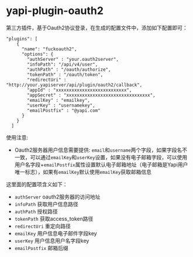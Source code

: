 # yapi-plugin-oauth2 

第三方插件，基于Oauth2协议登录，在生成的配置文件中，添加如下配置即可：

```
"plugins": [
    {
      "name": "fuckoauth2",
      "options": {
        "authServer" : "your.oauth2server",
        "infoPath": "/api/v4/user",
        "authPath" : "/oauth/authorize",
        "tokenPath" : "/oauth/token",
        "redirectUri" : "http://your.yapiserver/api/plugin/oauth2/callback",
        "appId" : "xxxxxxxxxxxxxxxxxxxxxxxxxxx",
        "appSecret" : "xxxxxxxxxxxxxxxxxxxxxxxxxxxxxxxx",
        "emailKey" : "emailkey",
        "userKey" : "usernamekey",
        "emailPostfix" : "@yapi.com"
      }
    }
  ]
```
使用注意:

- Oauth2服务器用户信息需要提供: `email`和`username`两个字段，如果字段名不一致，可以通过`emailKey`和`userKey`设置，如果没有电子邮箱字段，可以使用用户名字段+`emailPostfix`属性设置默认电子邮箱地址（电子邮箱是Yapi用户唯一标志），如果有`emailKey`默认使用`emailKey`获取邮箱信息

这里面的配置项含义如下：  


- `authServer` oauth2服务器的访问地址
- `infoPath` 获取用户信息路径
- `authPath` 授权路径
- `tokenPath` 获取access_token路径
- `redirectUri` 重定向路径
- `emailKey` 用户信息电子邮件字段key
- `userKey` 用户信息用户名字段key
- `emailPostfix` 邮箱后缀

